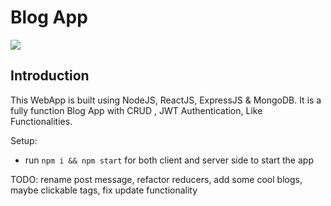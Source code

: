 # Blog App

<img src="file:///C:/Users/bunty/Downloads/Screenshot%202021-10-26%20233300.png"/>

## Introduction
This WebApp is built using NodeJS, ReactJS, ExpressJS & MongoDB. It is a fully function Blog App with CRUD , JWT Authentication, Like Functionalities.

Setup:
- run ```npm i && npm start``` for both client and server side to start the app

TODO: rename post message, refactor reducers, add some cool blogs, maybe clickable tags, fix update functionality
